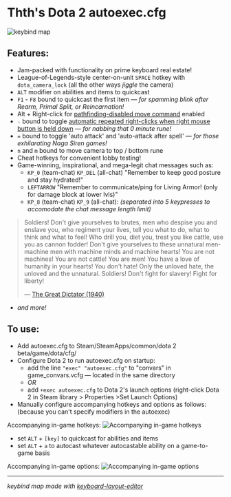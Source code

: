 # Thth's Dota 2 autoexec.cfg

![keybind map](https://cloud.githubusercontent.com/assets/7574985/10071017/746d2c10-6284-11e5-8cd2-29bcdcf9d2aa.png)

## Features:
* Jam-packed with functionality on prime keyboard real estate!
* League-of-Legends-style center-on-unit ```SPACE``` hotkey with ```dota_camera_lock``` (all the other ways *jiggle* the camera)
* ```ALT``` modifier on abilities and items to quickcast
* ```F1``` - ```F8``` bound to quickcast the first item — *for spamming blink after Rearm, Primal Split, or Reincarnation!*
* Alt + Right-click for [pathfinding-disabled move command](http://store.steampowered.com/news/15840/) enabled
* ```-``` bound to toggle [automatic repeated right-clicks when right mouse button is held down](http://store.steampowered.com/news/15855/) — *for nabbing that 0 minute rune!*
* ```=``` bound to toggle 'auto attack' and 'auto-attack after spell' — *for those exhilarating Naga Siren games!*
* ```n``` and ```m``` bound to move camera to top / bottom rune
* Cheat hotkeys for convenient lobby testing!
* Game-winning, inspirational, and mega-legit chat messages such as:
  * ```KP_0``` (team-chat) ```KP_DEL``` (all-chat) "Remember to keep good posture and stay hydrated!"
  * ```LEFTARROW``` "Remember to communicate/ping for Living Armor! (only for damage block at lower lvls)"
  * ```KP_8``` (team-chat) ```KP_9``` (all-chat): *(separated into 5 keypresses to accomodate the chat message length limit)*

> Soldiers! Don't give yourselves to brutes, men who despise you and enslave you, who regiment your lives,
> tell you what to do, what to think and what to feel! Who drill you, diet you, treat you like cattle,
> use you as cannon fodder! Don't give yourselves to these unnatural men- machine men with machine minds and machine hearts!
> You are not machines! You are not cattle! You are men! You have a love of humanity in your hearts! You don't hate!
> Only the unloved hate, the unloved and the unnatural. Soldiers! Don't fight for slavery! Fight for liberty!
> 
> — [The Great Dictator (1940)](https://www.youtube.com/watch?v=5IvPIWzQcUY)

* *and more!*

## To use:

* Add autoexec.cfg to Steam/SteamApps/common/dota 2 beta/game/dota/cfg/
* Configure Dota 2 to run autoexec.cfg on startup:
  * add the line ```"exec" "autoexec.cfg"``` to "convars" in game_convars.vcfg — located in the same directory
  * *OR*
  * add ```+exec autoexec.cfg``` to Dota 2's launch options (right-click Dota 2 in Steam library > Properties >Set Launch Options)
* Manually configure accompanying hotkeys and options as follows: (because you can't specify modifiers in the autoexec)

Accompanying in-game hotkeys:
![Accompanying in-game hotkeys](https://cloud.githubusercontent.com/assets/7574985/10070077/340b69da-627e-11e5-8b93-90e5e57346d1.jpg)
* set ```ALT``` + ```[key]``` to quickcast for abilities and items
* set ```ALT``` + ```a``` to autocast whatever autocastable ability on a game-to-game basis

Accompanying in-game options:
![Accompanying in-game options](https://cloud.githubusercontent.com/assets/7574985/10070088/45b86908-627e-11e5-851c-f8d66711bc30.jpg)

---

*keybind map made with [keyboard-layout-editor](http://www.keyboard-layout-editor.com/)*